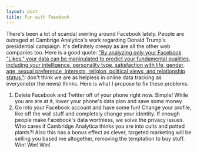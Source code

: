```yaml
---
layout: post
title: Fun with Facebook
---
```

There's been a lot of scandal swirling around Facebook lately.  People are outraged at Cambrige Analytica's work regarding Donald Trump's 
presidential campaign.  It's definitely creepy as are all the other web companies too.  Here is a good quote:
<a href="https://www.nbcnews.com/think/opinion/facebook-data-breach-scandal-our-own-making-legally-there-s-ncna862211">"By analyzing only your Facebook "Likes," your data can be manipulated to predict your fundamental qualities, including your intelligence,
personality type, satisfaction with life, gender, age, sexual preference, interests, religion, political views, and relationship status."</a>I don't think we are as helpless in online data tracking as everyone(or the news) thinks.  Here is what I propose to fix these problems.<br>
1. Delete Facebook and Twitter off of your phone right now.  Simple! While you are are at it, lower your phone's data plan and save some money.
2. Go into your Facebook account and have some fun! Change your profile, like off the wall stuff and completely change your identity.  If enough people make Facebook's data worthless, we solve the privacy issues. Who cares if Cambridge Analytica thinks you are into cults and potted plants?! Also this has a bonus effect as clever, targeted marketing will be selling you based   me altogether, removing the temptation to buy stuff.
Win! Win! Win! 
